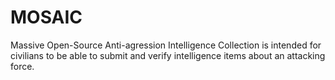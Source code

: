 # MOSAIC
Massive Open-Source Anti-agression Intelligence Collection is intended for civilians to be able to submit and verify intelligence items about an attacking force.
